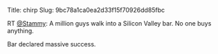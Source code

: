 Title: chirp
Slug: 9bc78a1ca0ea2d33f15f70926dd85fbc

RT <a href="http://twitter.com/Stammy">@Stammy</a>: A million guys walk into a Silicon Valley bar. No one buys anything. 

Bar declared massive success.
